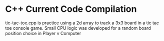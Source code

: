 # C++ Current Code Compilation

tic-tac-toe.cpp is practice using a 2d array to track a 3x3 board in a tic tac toe console game.  Small CPU logic was developed for a random board position choice in Player v Computer


